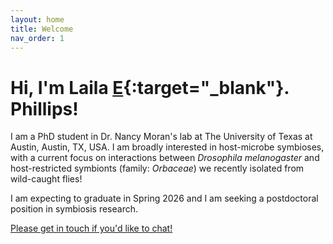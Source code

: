 ```yaml
---
layout: home
title: Welcome
nav_order: 1
---
```

# Hi, I'm Laila [E](https://www.youtube.com/watch?v=jsl3IBAsEH4){:target="_blank"}. Phillips!


I am a PhD student in Dr. Nancy Moran's lab at The University of Texas at Austin, Austin, TX, USA.
I am broadly interested in host-microbe symbioses, with a current focus on interactions between _Drosophila melanogaster_ and host-restricted symbionts (family: _Orbaceae_) we recently isolated from wild-caught flies! 

I am expecting to graduate in Spring 2026 and I am seeking a postdoctoral position in symbiosis research.  

[Please get in touch if you'd like to chat!](mailto:lphillips@utexas.edu) 

